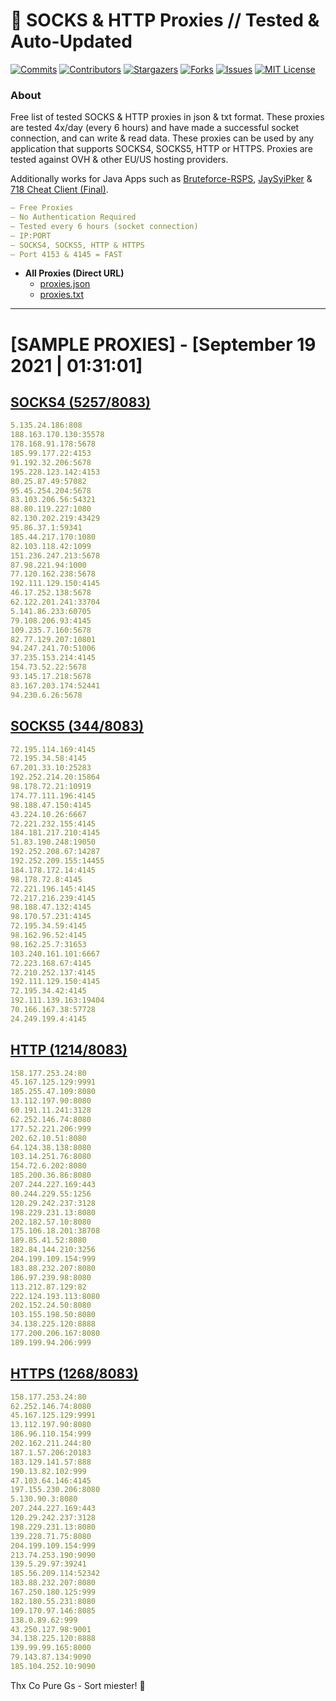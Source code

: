 <!-- MARKDOWN LINKS & IMAGES -->
<!-- https://www.markdownguide.org/basic-syntax/#reference-style-links -->
[contributors-shield]: https://img.shields.io/github/contributors/KaiBurton/free-proxies-autoupdated?style=for-the-badge
[contributors-url]: https://github.com/KaiBurton/free-proxies-autoupdated/graphs/contributors
[forks-shield]: https://img.shields.io/github/forks/KaiBurton/free-proxies-autoupdated?style=for-the-badge
[forks-url]: https://github.com/KaiBurton/free-proxies-autoupdated/network/members
[stars-shield]: https://img.shields.io/github/stars/KaiBurton/free-proxies-autoupdated?style=for-the-badge
[stars-url]: https://github.com/KaiBurton/free-proxies-autoupdated/stargazers
[issues-shield]: https://img.shields.io/github/issues/KaiBurton/free-proxies-autoupdated?style=for-the-badge
[issues-url]: https://github.com/KaiBurton/free-proxies-autoupdated/issues
[license-shield]: https://img.shields.io/github/license/KaiBurton/free-proxies-autoupdated?style=for-the-badge
[license-url]: https://github.com/KaiBurton/free-proxies-autoupdated/blob/main/LICENSE
[commit-shield]: https://img.shields.io/github/last-commit/KaiBurton/free-proxies-autoupdated?style=for-the-badge
[commit-url]: https://github.com/KaiBurton/free-proxies-autoupdated/commits/main

# 🎁 SOCKS & HTTP Proxies // Tested & Auto-Updated

[![Commits][commit-shield]][commit-url]
[![Contributors][contributors-shield]][contributors-url]
[![Stargazers][stars-shield]][stars-url]
[![Forks][forks-shield]][forks-url]
[![Issues][issues-shield]][issues-url]
[![MIT License][license-shield]][license-url]

### About
Free list of tested SOCKS & HTTP proxies in json & txt format. These proxies are tested 4x/day (every 6 hours) and have made a successful socket connection, and can write & read data. These proxies can be used by any application that supports SOCKS4, SOCKS5, HTTP or HTTPS. Proxies are tested against OVH & other EU/US hosting providers.

Additionally works for Java Apps such as [Bruteforce-RSPS](https://github.com/KaiBurton/Bruteforce-RSPS), [JaySyiPker](https://github.com/JayArrowz/JaySyiPker) & [718 Cheat Client (Final)](https://github.com/KaiBurton/718-Cheat-Client-Final). 

```yaml
— Free Proxies
— No Authentication Required
— Tested every 6 hours (socket connection)
— IP:PORT
— SOCKS4, SOCKS5, HTTP & HTTPS
— Port 4153 & 4145 = FAST
```

- **All Proxies (Direct URL)**
  - [proxies.json](https://raw.githubusercontent.com/KaiBurton/free-proxies-autoupdated/main/proxies.json)
  - [proxies.txt](https://raw.githubusercontent.com/KaiBurton/free-proxies-autoupdated/main/proxies.txt)

---

# [SAMPLE PROXIES] - [September 19 2021 | 01:31:01]

## [SOCKS4 (5257/8083)](https://raw.githubusercontent.com/KaiBurton/free-proxies-autoupdated/main/proxies-socks4.txt)
```yaml
5.135.24.186:808
188.163.170.130:35578
178.168.91.178:5678
185.99.177.22:4153
91.192.32.206:5678
195.228.123.142:4153
80.25.87.49:57082
95.45.254.204:5678
83.103.206.56:54321
88.80.119.227:1080
82.130.202.219:43429
95.86.37.1:59341
185.44.217.170:1080
82.103.118.42:1099
151.236.247.213:5678
87.98.221.94:1000
77.120.162.238:5678
192.111.129.150:4145
46.17.252.138:5678
62.122.201.241:33704
5.141.86.233:60705
79.108.206.93:4145
109.235.7.160:5678
82.77.129.207:10801
94.247.241.70:51006
37.235.153.214:4145
154.73.52.22:5678
93.145.17.218:5678
83.167.203.174:52441
94.230.6.26:5678
```

## [SOCKS5 (344/8083)](https://raw.githubusercontent.com/KaiBurton/free-proxies-autoupdated/main/proxies-socks5.txt)
```yaml
72.195.114.169:4145
72.195.34.58:4145
67.201.33.10:25283
192.252.214.20:15864
98.178.72.21:10919
174.77.111.196:4145
98.188.47.150:4145
43.224.10.26:6667
72.221.232.155:4145
184.181.217.210:4145
51.83.190.248:19050
192.252.208.67:14287
192.252.209.155:14455
184.178.172.14:4145
98.178.72.8:4145
72.221.196.145:4145
72.217.216.239:4145
98.188.47.132:4145
98.170.57.231:4145
72.195.34.59:4145
98.162.96.52:4145
98.162.25.7:31653
103.240.161.101:6667
72.223.168.67:4145
72.210.252.137:4145
192.111.129.150:4145
72.195.34.42:4145
192.111.139.163:19404
70.166.167.38:57728
24.249.199.4:4145
```

## [HTTP (1214/8083)](https://raw.githubusercontent.com/KaiBurton/free-proxies-autoupdated/main/proxies-http.txt)
```yaml
158.177.253.24:80
45.167.125.129:9991
185.255.47.109:8080
13.112.197.90:8080
60.191.11.241:3128
62.252.146.74:8080
177.52.221.206:999
202.62.10.51:8080
64.124.38.138:8080
103.14.251.76:8080
154.72.6.202:8080
185.200.36.86:8080
207.244.227.169:443
80.244.229.55:1256
120.29.242.237:3128
198.229.231.13:8080
202.182.57.10:8080
175.106.18.201:38708
189.85.41.52:8080
182.84.144.210:3256
204.199.109.154:999
183.88.232.207:8080
186.97.239.98:8080
113.212.87.129:82
222.124.193.113:8080
202.152.24.50:8080
103.155.198.50:8080
34.138.225.120:8888
177.200.206.167:8080
189.199.94.206:999
```

## [HTTPS (1268/8083)](https://raw.githubusercontent.com/KaiBurton/free-proxies-autoupdated/main/proxies-https.txt)
```yaml
158.177.253.24:80
62.252.146.74:8080
45.167.125.129:9991
13.112.197.90:8080
186.96.110.154:999
202.162.211.244:80
187.1.57.206:20183
183.129.141.57:888
190.13.82.102:999
47.103.64.146:4145
197.155.230.206:8080
5.130.90.3:8080
207.244.227.169:443
120.29.242.237:3128
198.229.231.13:8080
139.228.71.75:8080
204.199.109.154:999
213.74.253.190:9090
139.5.29.97:39241
185.56.209.114:52342
183.88.232.207:8080
167.250.180.125:999
182.180.55.231:8080
109.170.97.146:8085
138.0.89.62:999
43.250.127.98:9001
34.138.225.120:8888
139.99.99.165:8000
79.143.87.134:9090
185.104.252.10:9090
```



Thx Co Pure Gs - Sort miester! 💟